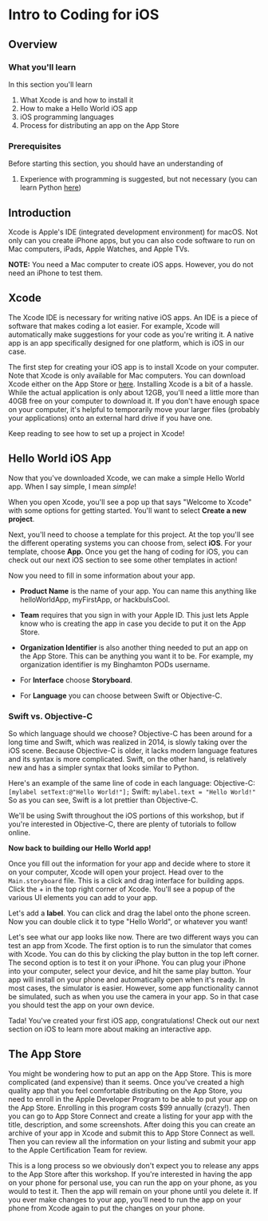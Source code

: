 # Intro to Coding for iOS

## Overview

### **What you'll learn**

In this section you'll learn

1.  What Xcode is and how to install it
2.  How to make a Hello World iOS app
3.  iOS programming languages
4.  Process for distributing an app on the App Store

### **Prerequisites**

Before starting this section, you should have an understanding of

1.  Experience with programming is suggested, but not necessary (you can learn Python [here](https://github.com/HackBinghamton/PythonWorkshop))

## **Introduction**

Xcode is Apple's IDE (integrated development environment) for macOS. Not only can you create iPhone apps, but you can also code software to run on Mac computers, iPads, Apple Watches, and Apple TVs.

**NOTE:** You need a Mac computer to create iOS apps. However, you do not need an iPhone to test them.

## Xcode

The Xcode IDE is necessary for writing native iOS apps. An IDE is a piece of software that makes coding a lot easier. For example, Xcode will automatically make suggestions for your code as you're writing it. A native app is an app specifically designed for one platform, which is iOS in our case.

The first step for creating your iOS app is to install Xcode on your computer. Note that Xcode is only available for Mac computers. You can download Xcode either on the App Store or [here](https://developer.apple.com/download/). Installing Xcode is a bit of a hassle. While the actual application is only about 12GB, you'll need a little more than 40GB free on your computer to download it. If you don't have enough space on your computer, it's helpful to temporarily move your larger files (probably your applications) onto an external hard drive if you have one.

Keep reading to see how to set up a project in Xcode!

## Hello World iOS App

Now that you've downloaded Xcode, we can make a simple Hello World app. When I say simple, I mean _simple_!

When you open Xcode, you'll see a pop up that says "Welcome to Xcode" with some options for getting started. You'll want to select **Create a new project**.

Next, you'll need to choose a template for this project. At the top you'll see the different operating systems you can choose from, select **iOS**. For your template, choose **App**. Once you get the hang of coding for iOS, you can check out our next iOS section to see some other templates in action!

Now you need to fill in some information about your app. 

- **Product Name** is the name of your app. You can name this anything like helloWorldApp, myFirstApp, or hackbuIsCool. 
- **Team** requires that you sign in with your Apple ID. This just lets Apple know who is creating the app in case you decide to put it on the App Store.

- **Organization Identifier** is also another thing needed to put an app on the App Store. This can be anything you want it to be. For example, my organization identifier is my Binghamton PODs username. 
- For **Interface** choose **Storyboard**.
- For **Language** you can choose between Swift or Objective-C.

### Swift vs. Objective-C

So which language should we choose? Objective-C has been around for a long time and Swift, which was realized in 2014, is slowly taking over the iOS scene. Because Objective-C is older, it lacks modern language features and its syntax is more complicated. Swift, on the other hand, is relatively new and has a simpler syntax that looks similar to Python.

Here's an example of the same line of code in each language:
Objective-C: `[mylabel setText:@"Hello World!"];`
Swift: `mylabel.text = "Hello World!"`
So as you can see, Swift is a lot prettier than Objective-C.

We'll be using Swift throughout the iOS portions of this workshop, but if you're interested in Objective-C, there are plenty of tutorials to follow online.

**Now back to building our Hello World app!**

Once you fill out the information for your app and decide where to store it on your computer, Xcode will open your project. Head over to the `Main.storyboard` file. This is a click and drag interface for building apps. Click the + in the top right corner of Xcode. You'll see a popup of the various UI elements you can add to your app.

Let's add a **label**. You can click and drag the label onto the phone screen. Now you can double click it to type "Hello World", or whatever you want!

Let's see what our app looks like now. There are two different ways you can test an app from Xcode. The first option is to run the simulator that comes with Xcode. You can do this by clicking the play button in the top left corner. The second option is to test it on your iPhone. You can plug your iPhone into your computer, select your device, and hit the same play button. Your app will install on your phone and automatically open when it's ready. In most cases, the simulator is easier. However, some app functionality cannot be simulated, such as when you use the camera in your app. So in that case you should test the app on your own device.

Tada! You've created your first iOS app, congratulations! Check out our next section on iOS to learn more about making an interactive app.

## The App Store

You might be wondering how to put an app on the App Store. This is more complicated (and expensive) than it seems. Once you've created a high quality app that you feel comfortable distributing on the App Store, you need to enroll in the Apple Developer Program to be able to put your app on the App Store. Enrolling in this program costs \$99 annually (crazy!). Then you can go to App Store Connect and create a listing for your app with the title, description, and some screenshots. After doing this you can create an archive of your app in Xcode and submit this to App Store Connect as well. Then you can review all the information on your listing and submit your app to the Apple Certification Team for review.

This is a long process so we obviously don't expect you to release any apps to the App Store after this workshop. If you're interested in having the app on your phone for personal use, you can run the app on your phone, as you would to test it. Then the app will remain on your phone until you delete it. If you ever make changes to your app, you'll need to run the app on your phone from Xcode again to put the changes on your phone.
